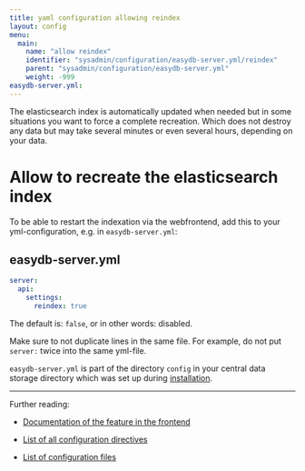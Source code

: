 ```yaml
---
title: yaml configuration allowing reindex
layout: config
menu:
  main:
    name: "allow reindex"
    identifier: "sysadmin/configuration/easydb-server.yml/reindex"
    parent: "sysadmin/configuration/easydb-server.yml"
    weight: -999
easydb-server.yml:
---
```


The elasticsearch index is automatically updated when needed but in some situations you want to force a complete recreation. Which does not destroy any data but may take several minutes or even several hours, depending on your data.

# Allow to recreate the elasticsearch index

To be able to restart the indexation via the webfrontend, add this to your yml-configuration, e.g. in `easydb-server.yml`:

## easydb-server.yml

```yaml
server:
  api:
    settings:
      reindex: true
```

The default is: `false`, or in other words: disabled.

Make sure to not duplicate lines in the same file. For example, do not put `server:` twice into the same yml-file.

`easydb-server.yml` is part of the directory `config` in your central data storage directory which was set up during [installation](../../installation).

-----

Further reading:

* [Documentation of the feature in the frontend](../../../../webfrontend/administration/server-status/)

* [List of all configuration directives](../)

* [List of configuration files](../../)
